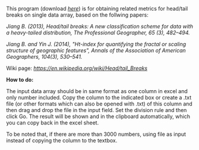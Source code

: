 
This program (download <a rel="nofollow" target="_blank" href="https://www.dropbox.com/sh/k2aaoip1y888r45/AAACV2jsvP8s0y8a-5reRgrda"> <i>here</i></a></font></font>) is for obtaining related metrics for head/tail breaks on single data array, based on the follwing papers:


<i>Jiang B. (2013), Head/tail breaks: A new classification scheme for data with a heavy-tailed distribution, The Professional Geographer, 65 (3), 482–494.</i>

<i>Jiang B. and Yin J. (2014), "Ht-index for quantifying the fractal or scaling structure of geographic features", Annals of the Association of American Geographers, 104(3), 530–541. </i>

Wiki page: <a rel="nofollow" target="_blank" href="https://en.wikipedia.org/wiki/Head/tail_Breaks"> <i>https://en.wikipedia.org/wiki/Head/tail_Breaks</i></a></font></font>



<b>How to do:</b>

The input data array should be in same format as one column in excel and only number included. Copy the column to the indicated box or create a .txt file (or other formats which can also be opened with .txt) of this column and then drag and drop the file in the input field. Set the division rule and then click Go. The result will be shown and in the clipboard automatically, which you can copy back in the excel sheet.

To be noted that, if there are more than 3000 numbers, using file as input instead of copying the column to the textbox.   
